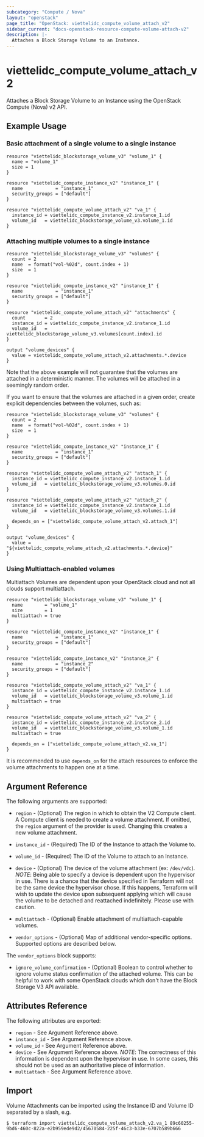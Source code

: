 ```yaml
---
subcategory: "Compute / Nova"
layout: "openstack"
page_title: "OpenStack: viettelidc_compute_volume_attach_v2"
sidebar_current: "docs-openstack-resource-compute-volume-attach-v2"
description: |-
  Attaches a Block Storage Volume to an Instance.
---
```


# viettelidc\_compute\_volume\_attach\_v2

Attaches a Block Storage Volume to an Instance using the OpenStack
Compute (Nova) v2 API.

## Example Usage

### Basic attachment of a single volume to a single instance

```hcl
resource "viettelidc_blockstorage_volume_v3" "volume_1" {
  name = "volume_1"
  size = 1
}

resource "viettelidc_compute_instance_v2" "instance_1" {
  name            = "instance_1"
  security_groups = ["default"]
}

resource "viettelidc_compute_volume_attach_v2" "va_1" {
  instance_id = viettelidc_compute_instance_v2.instance_1.id
  volume_id   = viettelidc_blockstorage_volume_v3.volume_1.id
}
```

### Attaching multiple volumes to a single instance

```hcl
resource "viettelidc_blockstorage_volume_v3" "volumes" {
  count = 2
  name  = format("vol-%02d", count.index + 1)
  size  = 1
}

resource "viettelidc_compute_instance_v2" "instance_1" {
  name            = "instance_1"
  security_groups = ["default"]
}

resource "viettelidc_compute_volume_attach_v2" "attachments" {
  count       = 2
  instance_id = viettelidc_compute_instance_v2.instance_1.id
  volume_id   = viettelidc_blockstorage_volume_v3.volumes[count.index].id
}

output "volume_devices" {
  value = viettelidc_compute_volume_attach_v2.attachments.*.device
}
```

Note that the above example will not guarantee that the volumes are attached in
a deterministic manner. The volumes will be attached in a seemingly random
order.

If you want to ensure that the volumes are attached in a given order, create
explicit dependencies between the volumes, such as:

```hcl
resource "viettelidc_blockstorage_volume_v3" "volumes" {
  count = 2
  name  = format("vol-%02d", count.index + 1)
  size  = 1
}

resource "viettelidc_compute_instance_v2" "instance_1" {
  name            = "instance_1"
  security_groups = ["default"]
}

resource "viettelidc_compute_volume_attach_v2" "attach_1" {
  instance_id = viettelidc_compute_instance_v2.instance_1.id
  volume_id   = viettelidc_blockstorage_volume_v3.volumes.0.id
}

resource "viettelidc_compute_volume_attach_v2" "attach_2" {
  instance_id = viettelidc_compute_instance_v2.instance_1.id
  volume_id   = viettelidc_blockstorage_volume_v3.volumes.1.id

  depends_on = ["viettelidc_compute_volume_attach_v2.attach_1"]
}

output "volume_devices" {
  value = "${viettelidc_compute_volume_attach_v2.attachments.*.device}"
}
```

### Using Multiattach-enabled volumes

Multiattach Volumes are dependent upon your OpenStack cloud and not all
clouds support multiattach.

```hcl
resource "viettelidc_blockstorage_volume_v3" "volume_1" {
  name        = "volume_1"
  size        = 1
  multiattach = true
}

resource "viettelidc_compute_instance_v2" "instance_1" {
  name            = "instance_1"
  security_groups = ["default"]
}

resource "viettelidc_compute_instance_v2" "instance_2" {
  name            = "instance_2"
  security_groups = ["default"]
}

resource "viettelidc_compute_volume_attach_v2" "va_1" {
  instance_id = viettelidc_compute_instance_v2.instance_1.id
  volume_id   = viettelidc_blockstorage_volume_v3.volume_1.id
  multiattach = true
}

resource "viettelidc_compute_volume_attach_v2" "va_2" {
  instance_id = viettelidc_compute_instance_v2.instance_2.id
  volume_id   = viettelidc_blockstorage_volume_v3.volume_1.id
  multiattach = true

  depends_on = ["viettelidc_compute_volume_attach_v2.va_1"]
}
```

It is recommended to use `depends_on` for the attach resources
to enforce the volume attachments to happen one at a time.

## Argument Reference

The following arguments are supported:

* `region` - (Optional) The region in which to obtain the V2 Compute client.
    A Compute client is needed to create a volume attachment. If omitted, the
    `region` argument of the provider is used. Changing this creates a
    new volume attachment.

* `instance_id` - (Required) The ID of the Instance to attach the Volume to.

* `volume_id` - (Required) The ID of the Volume to attach to an Instance.

* `device` - (Optional) The device of the volume attachment (ex: `/dev/vdc`).
  _NOTE_: Being able to specify a device is dependent upon the hypervisor in
  use. There is a chance that the device specified in Terraform will not be
  the same device the hypervisor chose. If this happens, Terraform will wish
  to update the device upon subsequent applying which will cause the volume
  to be detached and reattached indefinitely. Please use with caution.

* `multiattach` - (Optional) Enable attachment of multiattach-capable volumes.

* `vendor_options` - (Optional) Map of additional vendor-specific options.
  Supported options are described below.

The `vendor_options` block supports:

* `ignore_volume_confirmation` - (Optional) Boolean to control whether
  to ignore volume status confirmation of the attached volume. This can be helpful
  to work with some OpenStack clouds which don't have the Block Storage V3 API available.

## Attributes Reference

The following attributes are exported:

* `region` - See Argument Reference above.
* `instance_id` - See Argument Reference above.
* `volume_id` - See Argument Reference above.
* `device` - See Argument Reference above. _NOTE_: The correctness of this
  information is dependent upon the hypervisor in use. In some cases, this
  should not be used as an authoritative piece of information.
* `multiattach` - See Argument Reference above.

## Import

Volume Attachments can be imported using the Instance ID and Volume ID
separated by a slash, e.g.

```
$ terraform import viettelidc_compute_volume_attach_v2.va_1 89c60255-9bd6-460c-822a-e2b959ede9d2/45670584-225f-46c3-b33e-6707b589b666
```
